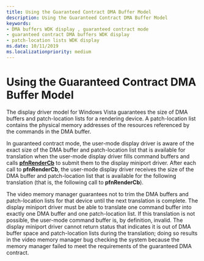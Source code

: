 ```yaml
---
title: Using the Guaranteed Contract DMA Buffer Model
description: Using the Guaranteed Contract DMA Buffer Model
keywords:
- DMA buffers WDK display , guaranteed contract mode
- guaranteed contract DMA buffers WDK display
- patch-location lists WDK display
ms.date: 10/11/2019
ms.localizationpriority: medium
---
```


# Using the Guaranteed Contract DMA Buffer Model

The display driver model for Windows Vista guarantees the size of DMA buffers and patch-location lists for a rendering device. A patch-location list contains the physical memory addresses of the resources referenced by the commands in the DMA buffer.

In guaranteed contract mode, the user-mode display driver is aware of the exact size of the DMA buffer and patch-location list that is available for translation when the user-mode display driver fills command buffers and calls [**pfnRenderCb**](/windows-hardware/drivers/ddi/d3dumddi/nc-d3dumddi-pfnd3dddi_rendercb) to submit them to the display miniport driver. After each call to **pfnRenderCb**, the user-mode display driver receives the size of the DMA buffer and patch-location list that is available for the following translation (that is, the following call to **pfnRenderCb**).

The video memory manager guarantees not to trim the DMA buffers and patch-location lists for that device until the next translation is complete. The display miniport driver must be able to translate one command buffer into exactly one DMA buffer and one patch-location list. If this translation is not possible, the user-mode command buffer is, by definition, invalid. The display miniport driver cannot return status that indicates it is out of DMA buffer space and patch-location lists during the translation; doing so results in the video memory manager bug checking the system because the memory manager failed to meet the requirements of the guaranteed DMA contract.
